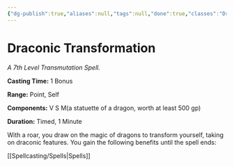 ```yaml
---
{"dg-publish":true,"aliases":null,"tags":null,"done":true,"classes":"Druid, Sorcerer, Wizard,","spellLevel":7,"school":"Transmutation","source":"FTD","permalink":"/spells/draconic-transformation/","dgHomeLink":false,"dgPassFrontmatter":true}
---
```


# Draconic Transformation
*A 7th Level Transmutation Spell.*

**Casting Time:** 1 Bonus

**Range:** Point, Self

**Components:** V S M(a statuette of a dragon, worth at least 500 gp)

**Duration:** Timed, 1 Minute

With a roar, you draw on the magic of dragons to transform yourself, taking on draconic features. You gain the following benefits until the spell ends:

[[Spellcasting/Spells|Spells]]